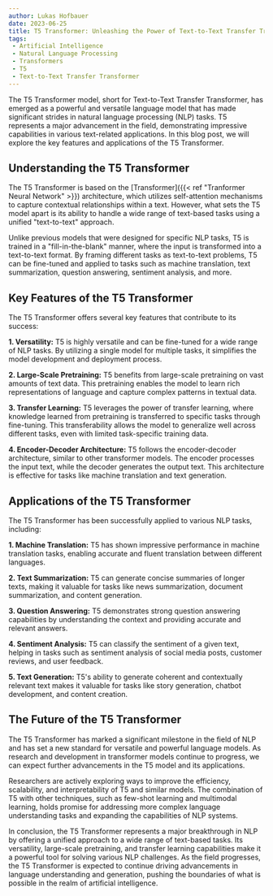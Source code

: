 ```yaml
---
author: Lukas Hofbauer
date: 2023-06-25
title: T5 Transformer: Unleashing the Power of Text-to-Text Transfer Transformer
tags: 
 - Artificial Intelligence
 - Natural Language Processing
 - Transformers
 - T5
 - Text-to-Text Transfer Transformer
---
```

The T5 Transformer model, short for Text-to-Text Transfer Transformer, has emerged as a powerful and versatile language model that has made significant strides in natural language processing (NLP) tasks. T5 represents a major advancement in the field, demonstrating impressive capabilities in various text-related applications. In this blog post, we will explore the key features and applications of the T5 Transformer.

## Understanding the T5 Transformer

The T5 Transformer is based on the [Transformer]({{< ref "Tranformer Neural Network" >}}) architecture, which utilizes self-attention mechanisms to capture contextual relationships within a text. However, what sets the T5 model apart is its ability to handle a wide range of text-based tasks using a unified "text-to-text" approach.

Unlike previous models that were designed for specific NLP tasks, T5 is trained in a "fill-in-the-blank" manner, where the input is transformed into a text-to-text format. By framing different tasks as text-to-text problems, T5 can be fine-tuned and applied to tasks such as machine translation, text summarization, question answering, sentiment analysis, and more.

## Key Features of the T5 Transformer

The T5 Transformer offers several key features that contribute to its success:

**1. Versatility:** T5 is highly versatile and can be fine-tuned for a wide range of NLP tasks. By utilizing a single model for multiple tasks, it simplifies the model development and deployment process.

**2. Large-Scale Pretraining:** T5 benefits from large-scale pretraining on vast amounts of text data. This pretraining enables the model to learn rich representations of language and capture complex patterns in textual data.

**3. Transfer Learning:** T5 leverages the power of transfer learning, where knowledge learned from pretraining is transferred to specific tasks through fine-tuning. This transferability allows the model to generalize well across different tasks, even with limited task-specific training data.

**4. Encoder-Decoder Architecture:** T5 follows the encoder-decoder architecture, similar to other transformer models. The encoder processes the input text, while the decoder generates the output text. This architecture is effective for tasks like machine translation and text generation.

## Applications of the T5 Transformer

The T5 Transformer has been successfully applied to various NLP tasks, including:

**1. Machine Translation:** T5 has shown impressive performance in machine translation tasks, enabling accurate and fluent translation between different languages.

**2. Text Summarization:** T5 can generate concise summaries of longer texts, making it valuable for tasks like news summarization, document summarization, and content generation.

**3. Question Answering:** T5 demonstrates strong question answering capabilities by understanding the context and providing accurate and relevant answers.

**4. Sentiment Analysis:** T5 can classify the sentiment of a given text, helping in tasks such as sentiment analysis of social media posts, customer reviews, and user feedback.

**5. Text Generation:** T5's ability to generate coherent and contextually relevant text makes it valuable for tasks like story generation, chatbot development, and content creation.

## The Future of the T5 Transformer

The T5 Transformer has marked a significant milestone in the field of NLP and has set a new standard for versatile and powerful language models. As research and development in transformer models continue to progress, we can expect further advancements in the T5 model and its applications.

Researchers are actively exploring ways to improve the efficiency, scalability, and interpretability of T5 and similar models. The combination of T5 with other techniques, such as few-shot learning and multimodal learning, holds promise for addressing more complex language understanding tasks and expanding the capabilities of NLP systems.

In conclusion, the T5 Transformer represents a major breakthrough in NLP by offering a unified approach to a wide range of text-based tasks. Its versatility, large-scale pretraining, and transfer learning capabilities make it a powerful tool for solving various NLP challenges. As the field progresses, the T5 Transformer is expected to continue driving advancements in language understanding and generation, pushing the boundaries of what is possible in the realm of artificial intelligence.
